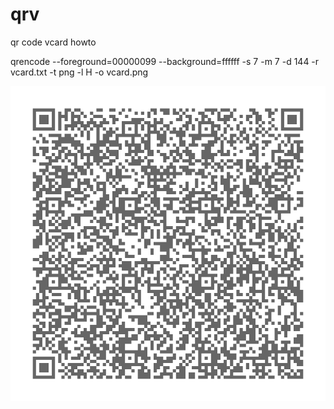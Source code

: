 # qrv
qr code vcard howto

qrencode --foreground=00000099 --background=ffffff -s 7 -m 7 -d 144 -r vcard.txt -t png -l H -o vcard.png

<picture>
 <img alt="QR VCARD" src="./vcard.png">
</picture>
